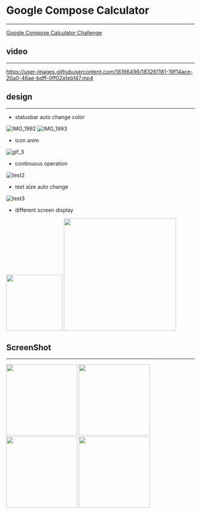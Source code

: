 # Google Compose Calculator

---

[Google Compose Calculator Challenge](https://mp.weixin.qq.com/s/QdGJpmlNAHPfsUvcJi1zrA)

## video

---
https://user-images.githubusercontent.com/16166496/183261181-19f14ace-20a0-46ae-bdff-0ff02a1ebf47.mp4

## design

---

- statusbar auto change color

![IMG_1992](https://user-images.githubusercontent.com/16166496/183289844-eedaccaa-dff1-433c-a32e-7308d705d79c.JPG)
![IMG_1993](https://user-images.githubusercontent.com/16166496/183289846-0be23ec0-e30c-4f2b-bf16-8122f20daf2e.JPG)

- icon anim

![gif_3](https://user-images.githubusercontent.com/16166496/183289837-9463d81a-b618-4b20-8450-6b5e4a9a12ec.gif)

- continuous operation

![test2](https://user-images.githubusercontent.com/16166496/183290001-764ab810-29c0-4e81-973b-28221e2a77da.png)

- text aize auto change

![test3](https://user-images.githubusercontent.com/16166496/183290243-22cc6051-981b-43bf-bfe7-eb5cd6cb1a56.gif)

- different screen display

<img src="https://user-images.githubusercontent.com/16166496/183259968-94ee0d96-ecd6-458f-a2f5-866cc93dc8be.png" width=150/>
<img src="https://user-images.githubusercontent.com/16166496/183259986-438f5faf-c890-4305-844e-8ef1638df6c0.png" width=300/>

## ScreenShot

---

<img src="https://user-images.githubusercontent.com/16166496/183259968-94ee0d96-ecd6-458f-a2f5-866cc93dc8be.png" width=190/>
<img src="https://user-images.githubusercontent.com/16166496/183259986-438f5faf-c890-4305-844e-8ef1638df6c0.png" height=190/> 

<img src="https://user-images.githubusercontent.com/16166496/183260108-0481a07a-f050-4242-84e5-7c852617786b.png" width=190/> 
<img src="https://user-images.githubusercontent.com/16166496/183260112-3cf12339-2e74-43de-a4be-5ef04fef8d75.png" height=190/>